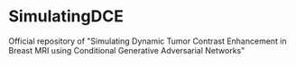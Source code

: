 # SimulatingDCE
Official repository of "Simulating Dynamic Tumor Contrast Enhancement in Breast MRI using Conditional Generative Adversarial Networks"
